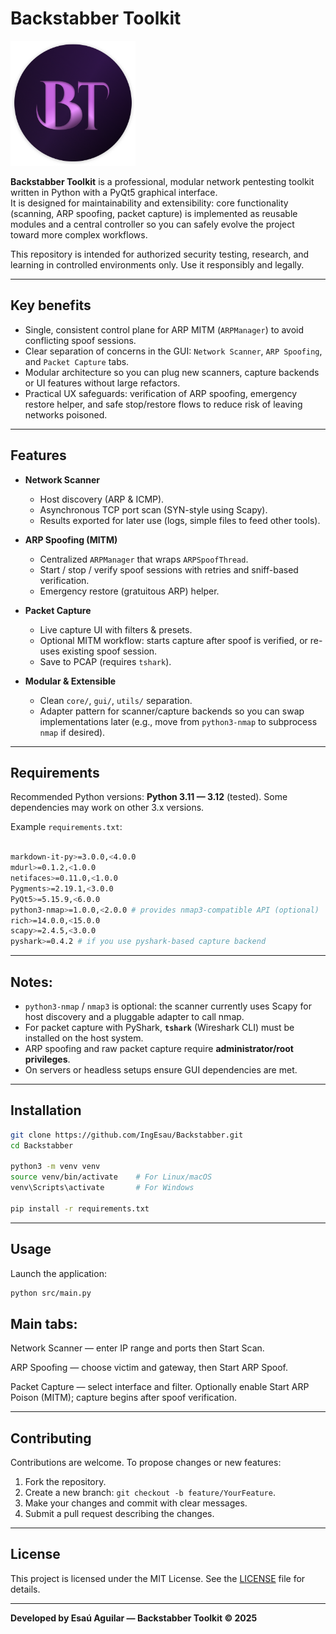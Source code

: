 # Backstabber Toolkit

<img src="assets/logoBT.png" alt="BTTK Logo" width="200">

**Backstabber Toolkit** is a professional, modular network pentesting toolkit written in Python with a PyQt5 graphical interface.  
It is designed for maintainability and extensibility: core functionality (scanning, ARP spoofing, packet capture) is implemented as reusable modules and a central controller so you can safely evolve the project toward more complex workflows.

This repository is intended for authorized security testing, research, and learning in controlled environments only. Use it responsibly and legally.

---

## Key benefits

- Single, consistent control plane for ARP MITM (`ARPManager`) to avoid conflicting spoof sessions.
- Clear separation of concerns in the GUI: `Network Scanner`, `ARP Spoofing`, and `Packet Capture` tabs.
- Modular architecture so you can plug new scanners, capture backends or UI features without large refactors.
- Practical UX safeguards: verification of ARP spoofing, emergency restore helper, and safe stop/restore flows to reduce risk of leaving networks poisoned.

---

## Features

- **Network Scanner**
  - Host discovery (ARP & ICMP).
  - Asynchronous TCP port scan (SYN-style using Scapy).
  - Results exported for later use (logs, simple files to feed other tools).

- **ARP Spoofing (MITM)**
  - Centralized `ARPManager` that wraps `ARPSpoofThread`.
  - Start / stop / verify spoof sessions with retries and sniff-based verification.
  - Emergency restore (gratuitous ARP) helper.

- **Packet Capture**
  - Live capture UI with filters & presets.
  - Optional MITM workflow: starts capture after spoof is verified, or re-uses existing spoof session.
  - Save to PCAP (requires `tshark`).

- **Modular & Extensible**
  - Clean `core/`, `gui/`, `utils/` separation.
  - Adapter pattern for scanner/capture backends so you can swap implementations later (e.g., move from `python3-nmap` to subprocess `nmap` if desired).

---

## Requirements

Recommended Python versions: **Python 3.11 — 3.12** (tested). Some dependencies may work on other 3.x versions.

Example `requirements.txt`:

```bash

markdown-it-py>=3.0.0,<4.0.0
mdurl>=0.1.2,<1.0.0
netifaces>=0.11.0,<1.0.0
Pygments>=2.19.1,<3.0.0
PyQt5>=5.15.9,<6.0.0
python3-nmap>=1.0.0,<2.0.0 # provides nmap3-compatible API (optional)
rich>=14.0.0,<15.0.0
scapy>=2.4.5,<3.0.0
pyshark>=0.4.2 # if you use pyshark-based capture backend

```
---

## Notes:

- `python3-nmap` / `nmap3` is optional: the scanner currently uses Scapy for host discovery and a pluggable adapter to call nmap.  
- For packet capture with PyShark, **`tshark`** (Wireshark CLI) must be installed on the host system.  
- ARP spoofing and raw packet capture require **administrator/root privileges**.  
- On servers or headless setups ensure GUI dependencies are met.

---

## Installation

```bash
git clone https://github.com/IngEsau/Backstabber.git
cd Backstabber

python3 -m venv venv
source venv/bin/activate    # For Linux/macOS
venv\Scripts\activate       # For Windows

pip install -r requirements.txt
```

---

## Usage

Launch the application:

   ```bash
   python src/main.py
   ```

## Main tabs:

Network Scanner — enter IP range and ports then Start Scan.

ARP Spoofing — choose victim and gateway, then Start ARP Spoof.

Packet Capture — select interface and filter. Optionally enable Start ARP Poison (MITM); capture begins after spoof verification.

---

## Contributing

Contributions are welcome. To propose changes or new features:

1. Fork the repository.
2. Create a new branch: `git checkout -b feature/YourFeature`.
3. Make your changes and commit with clear messages.
4. Submit a pull request describing the changes.

---

## License

This project is licensed under the MIT License. See the [LICENSE](./LICENSE) file for details.

---

**Developed by Esaú Aguilar — Backstabber Toolkit © 2025**

